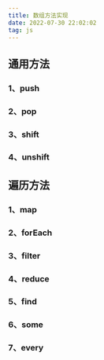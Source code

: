 ```yaml
---
title: 数组方法实现
date: 2022-07-30 22:02:02
tag: js
---
```


## 通用方法
### 1、push

### 2、pop

### 3、shift

### 4、unshift

## 遍历方法
### 1、map

### 2、forEach

### 3、filter

### 4、reduce

### 5、find

### 6、some

### 7、every